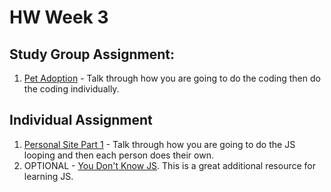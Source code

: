 # HW Week 3
## Study Group Assignment:
1. [Pet Adoption](https://github.com/nss-nightclass-projects/pet-adoption) - Talk through how you are going to do the coding then do the coding individually.

## Individual Assignment
1. [Personal Site Part 1](https://github.com/nss-nightclass-projects/personal-bio-site-instructions/blob/master/personal-bio-site-01.md) - Talk through how you are going to do the JS looping and then each person does their own.
1. OPTIONAL - [You Don't Know JS](https://github.com/getify/You-Dont-Know-JS/blob/2nd-ed/get-started/README.md). This is a great additional resource for learning JS.
